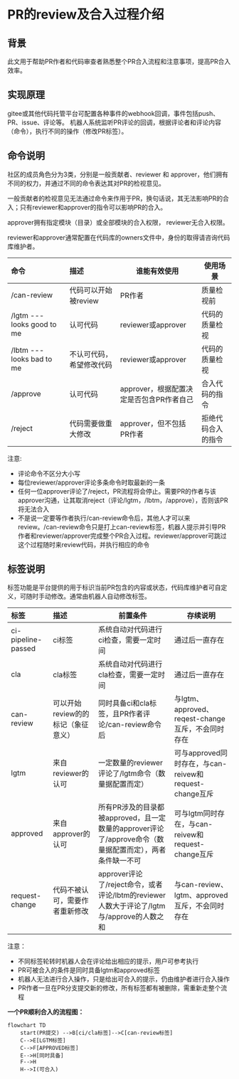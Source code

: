 # PR的review及合入过程介绍

## 背景

此文用于帮助PR作者和代码审查者熟悉整个PR合入流程和注意事项，提高PR合入效率。

## 实现原理

gitee或其他代码托管平台可配置各种事件的webhook回调，事件包括push、PR、issue、评论等。
机器人系统监听PR评论的回调，根据评论者和评论内容（命令），执行不同的操作（修改PR标签）。


## 命令说明

社区的成员角色分为3类，分别是一般贡献者、reviewer 和 approver，他们拥有不同的权力，并通过不同的命令表达其对PR的检视意见。

一般贡献者的检视意见无法通过命令来作用于PR，换句话说，其无法影响PR的合入；只有reviewer和approver的指令可以影响PR的合入。

approver拥有指定模块（目录）或全部模块的合入权限， reviewer无合入权限。

reviewer和approver通常配置在代码库的owners文件中，身份的取得请咨询代码库维护者。

| 命令                       | 描述                         | 谁能有效使用                                 | 使用场景           |
| :------------------------- | :--------------------------- | ---------------------------------------- | ---  
|/can-review                 | 代码可以开始被review         | PR作者                                   | 质量检视前|
| /lgtm --- looks good to me | 认可代码                     | reviewer或approver                  | 代码的质量检视    |
| /lbtm --- looks bad to me  | 不认可代码，希望修改代码     | reviewer或approver                                    | 代码的质量检视     |
| /approve                   | 认可代码                     | approver，根据配置决定是否包含PR作者自己     | 合入代码的指令     |
| /reject                    | 代码需要做重大修改           | approver，但不包括PR作者                 | 拒绝代码合入的指令 |

注意:
- 评论命令不区分大小写
- 每位reviewer/approver评论多条命令时取最新的一条
- 任何一位approver评论了/reject，PR流程将会停止。需要PR的作者与该approver沟通，让其取消reject（评论/lgtm，/lbtm，/approve），否则该PR将无法合入
- 不是说一定要等作者执行/can-review命令后，其他人才可以来review。/can-review命令只是打上can-review标签，机器人提示并引导PR作者和reviewer/approver完成整个PR合入过程。reviewer/approver可跳过这个过程随时来review代码，并执行相应的命令

## 标签说明

标签功能是平台提供的用于标识当前PR包含的内容或状态，代码库维护者可自定义，可随时手动修改。通常由机器人自动修改标签。


| 标签                       | 描述                         | 前置条件                                | 存续说明            |
| :------------------------- | :--------------------------- | ---------------------------------------- |--- 
|ci-pipeline-passed          | ci标签                       | 系统自动对代码进行ci检查，需要一定时间   |通过后一直存在
|cla|cla标签|系统自动对代码进行cla检查，需要一定时间 | 通过后一直存在
|can-review|可以开始review的的标记（象征意义）|同时具备ci和cla标签，且PR作者评论/can-review命令后|与lgtm、approved、reqest-change互斥，不会同时存在
|lgtm                        | 来自reviewer的认可 | 一定数量的reviewer评论了/lgtm命令（数量据配置而定）|可与approved同时存在，与can-reivew和request-change互斥         
|approved                    | 来自approver的认可    |  所有PR涉及的目录都被approved，且一定数量的approver评论了/approve命令（数量据配置而定），两者条件缺一不可   |可与lgtm同时存在，与can-reivew和request-change互斥    
|request-change | 代码不被认可，需要作者重新修改|approver评论了/reject命令，或者评论/lbtm的reviewer人数大于评论了/lgtm与/approve的人数之和|与can-review、lgtm、approved互斥，不会同时存在

注意：
- 不同标签轮转时机器人会在评论给出相应的提示，用户可参考执行
- PR可被合入的条件是同时具备lgtm和approved标签
- 机器人无法进行合入操作，只是给出可合入的提示，仍由维护者进行合入操作
- PR作者一旦在PR分支提交新的修改，所有标签都有被删除，需重新走整个流程



**一个PR顺利合入的流程图：**

```
flowchart TD
    start(PR提交) -->B[ci/cla标签]-->C[can-review标签]
    C-->E[LGTM标签]
    C-->F[APPROVED标签]
    E-->H[同时具备]
    F-->H
    H-->I(可合入)
```

